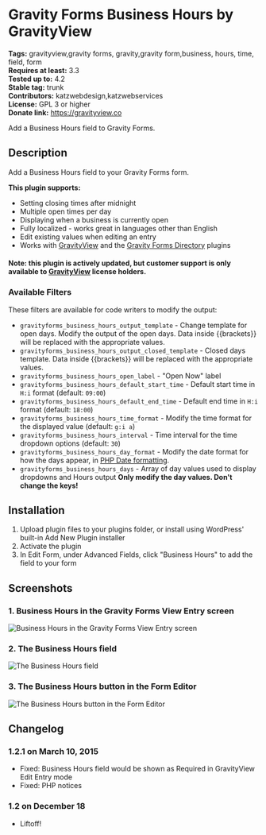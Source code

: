 # Gravity Forms Business Hours by GravityView #
**Tags:** gravityview,gravity forms, gravity,gravity form,business, hours, time, field, form  
**Requires at least:** 3.3  
**Tested up to:** 4.2  
**Stable tag:** trunk  
**Contributors:** katzwebdesign,katzwebservices  
**License:** GPL 3 or higher  
**Donate link:** https://gravityview.co  

Add a Business Hours field to Gravity Forms.

## Description ##

Add a Business Hours field to your Gravity Forms form.

__This plugin supports:__

* Setting closing times after midnight
* Multiple open times per day
* Displaying when a business is currently open
* Fully localized - works great in languages other than English
* Edit existing values when editing an entry
* Works with [GravityView](https://gravityview.co) and the [Gravity Forms Directory](https://wordpress.org/plugins/gravity-forms-addons/) plugins

#### Note: this plugin is actively updated, but customer support is only available to [GravityView](https://gravityview.co) license holders.

### Available Filters

These filters are available for code writers to modify the output:

* `gravityforms_business_hours_output_template` - Change template for open days. Modify the output of the open days. Data inside {{brackets}} will be replaced with the appropriate values.
* `gravityforms_business_hours_output_closed_template` - Closed days template.  Data inside {{brackets}} will be replaced with the appropriate values.
* `gravityforms_business_hours_open_label` - "Open Now" label
* `gravityforms_business_hours_default_start_time` - Default start time in `H:i` format (default: `09:00`)
* `gravityforms_business_hours_default_end_time` - Default end time in `H:i` format (default: `18:00`)
* `gravityforms_business_hours_time_format` - Modify the time format for the displayed value (default: `g:i a`)
* `gravityforms_business_hours_interval` - Time interval for the time dropdown options (default: `30`)
* `gravityforms_business_hours_day_format` - Modify the date format for how the days appear, in [PHP Date formatting](http://codex.wordpress.org/Formatting_Date_and_Time).
* `gravityforms_business_hours_days` - Array of day values used to display dropdowns and Hours output __Only modify the day values. Don't change the keys!__

## Installation ##

1. Upload plugin files to your plugins folder, or install using WordPress' built-in Add New Plugin installer
2. Activate the plugin
3. In Edit Form, under Advanced Fields, click "Business Hours" to add the field to your form

## Screenshots ##

### 1. Business Hours in the Gravity Forms View Entry screen ###
![Business Hours in the Gravity Forms View Entry screen](http://s.wordpress.org/extend/plugins/gravity-forms-business-hours-by-gravityview/screenshot-1.png)

### 2. The Business Hours field ###
![The Business Hours field](http://s.wordpress.org/extend/plugins/gravity-forms-business-hours-by-gravityview/screenshot-2.png)

### 3. The Business Hours button in the Form Editor ###
![The Business Hours button in the Form Editor](http://s.wordpress.org/extend/plugins/gravity-forms-business-hours-by-gravityview/screenshot-3.png)


## Changelog ##

### 1.2.1 on March 10, 2015 ###
* Fixed: Business Hours field would be shown as Required in GravityView Edit Entry mode
* Fixed: PHP notices

### 1.2 on December 18 ###

* Liftoff!